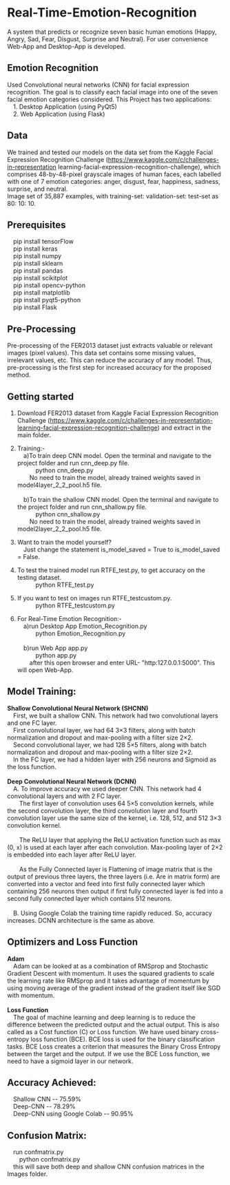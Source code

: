 # Real-Time-Emotion-Recognition
A system that predicts or recognize seven basic human emotions (Happy, Angry, Sad, Fear, Disgust, Surprise and Neutral). For user convenience Web-App and Desktop-App is developed.

## Emotion Recognition
Used Convolutional neural networks (CNN) for facial expression recognition. The goal is to classify each facial image into one of the seven facial emotion categories considered. This Project has two applications:<br>
&emsp;1. Desktop Application (using PyQt5)<br>
&emsp;2. Web Application (using Flask)

## Data
We trained and tested our models on the data set from the Kaggle Facial Expression Recognition Challenge (https://www.kaggle.com/c/challenges-in-representation learning-facial-expression-recognition-challenge), which comprises 48-by-48-pixel grayscale images of human faces, each labelled with one of 7 emotion categories: anger, disgust, fear, happiness, sadness, surprise, and neutral.<br>
Image set of 35,887 examples, with training-set: validation-set: test-set as 80: 10: 10.

## Prerequisites
&emsp;pip install tensorFlow<br>
&emsp;pip install keras<br>
&emsp;pip install numpy<br>
&emsp;pip install sklearn<br>
&emsp;pip install pandas<br>
&emsp;pip install scikitplot<br>
&emsp;pip install opencv-python<br>
&emsp;pip install matplotlib<br>
&emsp;pip install pyqt5-python<br>
&emsp;pip install Flask<br>

## Pre-Processing
Pre-processing of the FER2013 dataset just extracts valuable or relevant images (pixel values). This data set contains some missing values, irrelevant values, etc. This can reduce the accuracy of any model. Thus, pre-processing is the first step for increased accuracy for the proposed method.

## Getting started
1. Download FER2013 dataset from Kaggle Facial Expression Recognition Challenge (https://www.kaggle.com/c/challenges-in-representation-learning-facial-expression-recognition-challenge) and extract in the main folder.

2. Training:-<br> 
&emsp;a)To train deep CNN model. Open the terminal and navigate to the project folder and run cnn_deep.py file.<br>
&emsp;&emsp;&emsp;python cnn_deep.py<br>
&emsp;&emsp;No need to train the model, already trained weights saved in model4layer_2_2_pool.h5 file.<br><br>
&emsp;b)To train the shallow CNN model. Open the terminal and navigate to the project folder and run cnn_shallow.py file.<br>
&emsp;&emsp;&emsp;python cnn_shallow.py<br>
&emsp;&emsp;No need to train the model, already trained weights saved in model2layer_2_2_pool.h5 file.

3. Want to train the model yourself?<br>
&emsp;Just change the statement is_model_saved = True to is_model_saved = False.

4. To test the trained model run RTFE_test.py, to get accuracy on the testing dataset.<br>
&emsp;&emsp;&emsp;python RTFE_test.py

5. If you want to test on images run RTFE_testcustom.py.<br>
&emsp;&emsp;&emsp;python RTFE_testcustom.py

6. For Real-Time Emotion Recognition:-<br> 
&emsp;a)run Desktop App Emotion_Recognition.py<br>
&emsp;&emsp;&emsp;python Emotion_Recognition.py<br><br>
&emsp;b)run Web App app.py<br>
&emsp;&emsp;&emsp;python app.py<br>
&emsp;&emsp;after this open browser and enter URL- "http:127.0.0.1:5000". This will open Web-App.

## Model Training:

**Shallow Convolutional Neural Network (SHCNN)**<br>
&emsp;First, we built a shallow CNN. This network had two convolutional layers and one FC layer.<br>
&emsp;First convolutional layer, we had 64 3×3 filters, along with batch normalization and dropout and max-pooling with a filter size 2×2.<br>
&emsp;Second convolutional layer, we had 128 5×5 filters, along with batch normalization and dropout and max-pooling with a filter size 2×2.<br>
&emsp;In the FC layer, we had a hidden layer with 256 neurons and Sigmoid as the loss function.<br><br>
**Deep Convolutional Neural Network (DCNN)**<br>
&emsp;A. To improve accuracy we used deeper CNN. This network had 4 convolutional layers and with 2 FC layer.<br>
&emsp;&emsp;The first layer of convolution uses 64 5×5 convolution kernels, while the second convolution layer, the third convolution layer and fourth convolution layer use the same size of the kernel, i.e. 128, 512, and 512 3×3 convolution kernel.<br><br>
&emsp;&emsp;The ReLU layer that applying the ReLU activation function such as max (0, x) is used at each layer after each convolution. Max-pooling layer of 2×2 is embedded into each layer after ReLU layer.<br><br>
&emsp;&emsp;As the Fully Connected layer is Flattening of image matrix that is the output of previous three layers, the three layers (i.e. Are in matrix form) are converted into a vector and feed into first fully connected layer which containing 256 neurons then output if first fully connected layer is fed into a second fully connected layer which contains 512 neurons.<br><br>
&emsp;B. Using Google Colab the training time rapidly reduced. So, accuracy increases. DCNN architecture is the same as above.

## Optimizers and Loss Function

**Adam**<br>
&emsp;Adam can be looked at as a combination of RMSprop and Stochastic Gradient Descent with momentum. It uses the squared gradients to scale the learning rate like RMSprop and it takes advantage of momentum by using moving average of the gradient instead of the gradient itself like SGD with momentum.<br><br>
**Loss Function**<br>
&emsp;The goal of machine learning and deep learning is to reduce the difference between the predicted output and the actual output. This is also called as a Cost function (C) or Loss function. We have used binary cross-entropy loss function (BCE). BCE loss is used for the binary classification tasks. BCE Loss creates a criterion that measures the Binary Cross Entropy between the target and the output. If we use the BCE Loss function, we need to have a sigmoid layer in our network.

## Accuracy Achieved:

&emsp;Shallow CNN -- 75.59%<br>
&emsp;Deep-CNN    -- 78.29%<br>
&emsp;Deep-CNN using Google Colab -- 90.95%

## Confusion Matrix:
&emsp;run confmatrix.py<br>
&emsp;&emsp;python confmatrix.py<br>
&emsp;this will save both deep and shallow CNN confusion matrices in the Images folder.
